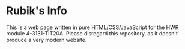 # Rubik's Info

This is a web page written in pure HTML/CSS/JavaScript for the HWR module 4-3131-TIT20A. Please disregard this repository, as it doesn't produce a very modern website.